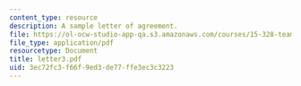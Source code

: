 ```yaml
---
content_type: resource
description: A sample letter of agreement.
file: https://ol-ocw-studio-app-qa.s3.amazonaws.com/courses/15-328-team-project-fall-2003/3ec72fc3f66f9ed3de77ffe3ec3c3223_letter3.pdf
file_type: application/pdf
resourcetype: Document
title: letter3.pdf
uid: 3ec72fc3-f66f-9ed3-de77-ffe3ec3c3223
---
```

